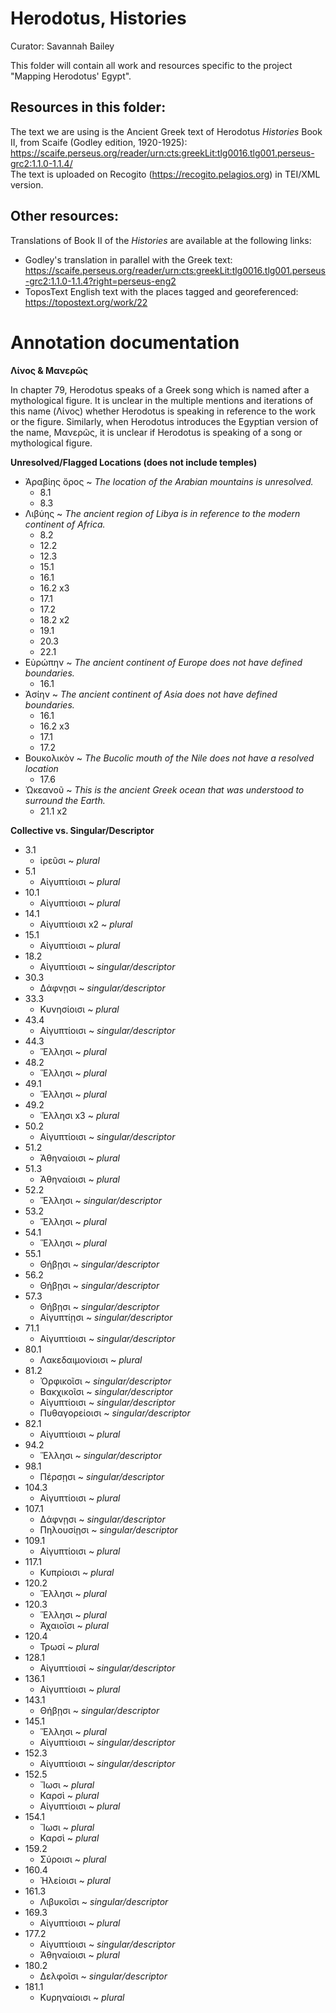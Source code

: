 # Herodotus, Histories

Curator: Savannah Bailey

This folder will contain all work and resources specific to the project "Mapping Herodotus' Egypt". 

## Resources in this folder: 

The text we are using is the Ancient Greek text of Herodotus _Histories_ Book II, from Scaife (Godley edition, 1920-1925): https://scaife.perseus.org/reader/urn:cts:greekLit:tlg0016.tlg001.perseus-grc2:1.1.0-1.1.4/   
The text is uploaded on Recogito (https://recogito.pelagios.org) in TEI/XML version. 

## Other resources: 

Translations of Book II of the _Histories_ are available at the following links: 
* Godley's translation in parallel with the Greek text: https://scaife.perseus.org/reader/urn:cts:greekLit:tlg0016.tlg001.perseus-grc2:1.1.0-1.1.4?right=perseus-eng2
* ToposText English text with the places tagged and georeferenced: https://topostext.org/work/22 

# Annotation documentation
**Λίνος & Μανερῶς**

In chapter 79, Herodotus speaks of a Greek song which is named after a mythological figure. It is unclear in the multiple mentions and iterations of this name (Λίνος) whether Herodotus is speaking in reference to the work or the figure. Similarly, when Herodotus introduces the Egyptian version of the name, Μανερῶς, it is unclear if Herodotus is speaking of a song or mythological figure. 

**Unresolved/Flagged Locations (does not include temples)**
* Ἀραβίης ὄρος ~ _The location of the Arabian mountains is unresolved._
   * 8.1
   * 8.3
* Λιβύης ~ _The ancient region of Libya is in reference to the modern continent of Africa._
   * 8.2
   * 12.2
   * 12.3
   * 15.1
   * 16.1
   * 16.2 x3
   * 17.1
   * 17.2
   * 18.2 x2
   * 19.1
   * 20.3
   * 22.1
* Εὐρώπην ~ _The ancient continent of Europe does not have defined boundaries._
   * 16.1
* Ἀσίην ~ _The ancient continent of Asia does not have defined boundaries._
   * 16.1
   * 16.2 x3
   * 17.1
   * 17.2
* Βουκολικὸν ~ _The Bucolic mouth of the Nile does not have a resolved location_
   * 17.6
* Ὠκεανοῦ ~ _This is the ancient Greek ocean that was understood to surround the Earth._
   * 21.1 x2

**Collective vs. Singular/Descriptor**
* 3.1
   * ἱρεῦσι ~ _plural_
* 5.1
   * Αἰγυπτίοισι ~ _plural_
* 10.1
   * Αἰγυπτίοισι ~ _plural_
* 14.1
   * Αἰγυπτίοισι x2 ~ _plural_
* 15.1
   * Αἰγυπτίοισι ~ _plural_
* 18.2
   * Αἰγυπτίοισι ~ _singular/descriptor_
* 30.3
   * Δάφνῃσι ~ _singular/descriptor_
* 33.3
   * Κυνησίοισι ~ _plural_
* 43.4
   * Αἰγυπτίοισι ~ _singular/descriptor_
* 44.3
   * Ἕλλησι ~ _plural_
* 48.2
   * Ἕλλησι ~ _plural_
* 49.1 
   * Ἕλλησι ~ _plural_
* 49.2
   * Ἕλλησι x3 ~ _plural_
* 50.2
   * Αἰγυπτίοισι ~ _singular/descriptor_
* 51.2
   * Ἀθηναίοισι ~ _plural_
* 51.3
   * Ἀθηναίοισι ~ _plural_
* 52.2
   * Ἕλλησι ~ _singular/descriptor_
* 53.2
   * Ἕλλησι ~ _plural_
* 54.1
   * Ἕλλησι ~ _plural_
* 55.1
   * Θήβῃσι ~ _singular/descriptor_
* 56.2
   * Θήβῃσι ~ _singular/descriptor_
* 57.3
   * Θήβῃσι ~ _singular/descriptor_
   * Αἰγυπτίῃσι ~ _singular/descriptor_
* 71.1
   * Αἰγυπτίοισι ~ _singular/descriptor_
* 80.1
   * Λακεδαιμονίοισι ~ _plural_
* 81.2
   * Ὀρφικοῖσι ~ _singular/descriptor_
   * Βακχικοῖσι ~ _singular/descriptor_
   * Αἰγυπτίοισι ~ _singular/descriptor_
   * Πυθαγορείοισι ~ _singular/descriptor_
* 82.1
   * Αἰγυπτίοισι ~ _plural_
* 94.2
   * Ἕλλησι ~ _singular/descriptor_
* 98.1
   * Πέρσῃσι ~ _singular/descriptor_
* 104.3
   * Αἰγυπτίοισι ~ _plural_
* 107.1
   * Δάφνῃσι ~ _singular/descriptor_
   * Πηλουσίῃσι ~ _singular/descriptor_
* 109.1
   * Αἰγυπτίοισι ~ _plural_
* 117.1
   * Κυπρίοισι ~ _plural_
* 120.2
   * Ἕλλησι ~ _plural_
* 120.3
   * Ἕλλησι ~ _plural_
   * Ἀχαιοῖσι ~ _plural_
* 120.4
   * Τρωσί ~ _plural_
* 128.1
   * Αἰγυπτίοισί ~ _singular/descriptor_
* 136.1
   * Αἰγυπτίοισι ~ _plural_
* 143.1
   * Θήβῃσι ~ _singular/descriptor_
* 145.1
   * Ἕλλησι ~ _plural_
   * Αἰγυπτίοισι ~ _singular/descriptor_
* 152.3
   * Αἰγυπτίοισι ~ _singular/descriptor_
* 152.5
   * Ἴωσι ~ _plural_
   * Καρσὶ ~ _plural_
   * Αἰγυπτίοισι ~ _plural_
* 154.1
   * Ἴωσι ~ _plural_
   * Καρσὶ ~ _plural_
* 159.2
   * Σύροισι ~ _plural_
* 160.4
   * Ἠλείοισι ~ _plural_
* 161.3
   * Λιβυκοῖσι ~ _singular/descriptor_
* 169.3
   * Αἰγυπτίοισι ~ _plural_
* 177.2
   * Αἰγυπτίοισι ~ _singular/descriptor_
   * Ἀθηναίοισι ~ _plural_
* 180.2
   * Δελφοῖσι ~ _singular/descriptor_
* 181.1
   * Κυρηναίοισι ~ _plural_

